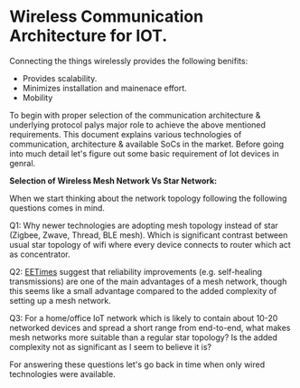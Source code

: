 # Wireless Communication Architecture for IOT.

Connecting the things wirelessly provides the following benifits:
* Provides scalability.
* Minimizes installation and mainenace effort.
* Mobility

To begin with proper selection of the communication architecture & underlying protocol palys major role to achieve the above mentioned requirements. This document explains various technologies of communication, architecture & available SoCs in the market. Before going into much detail let's figure out some basic requirement of Iot devices in genral.

**Selection of Wireless Mesh Network Vs Star Network:**

When we start thinking about the network topology following the following questions comes in mind.

Q1: Why newer technologies are adopting mesh topology instead of star (Zigbee, Zwave, Thread, BLE mesh). Which is significant contrast between usual star topology of wifi where every device connects to router which act as concentrator. 

Q2: [EETimes](https://www.eetimes.com/document.asp?doc_id=1168414) suggest that reliability improvements (e.g. self-healing transmissions) are one of the main advantages of a mesh network, though this seems like a small advantage compared to the added complexity of setting up a mesh network.

Q3: For a home/office IoT network which is likely to contain about 10-20 networked devices and spread a short range from end-to-end, what makes mesh networks more suitable than a regular star topology? Is the added complexity not as significant as I seem to believe it is?

For answering these questions let's go back in time when only wired technologies were available.
